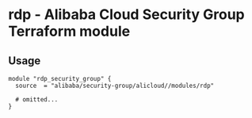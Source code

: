 # rdp - Alibaba Cloud Security Group Terraform module

## Usage

```hcl
module "rdp_security_group" {
  source  = "alibaba/security-group/alicloud//modules/rdp"

  # omitted...
}
```

<!-- BEGINNING OF PRE-COMMIT-TERRAFORM DOCS HOOK -->
<!-- END OF PRE-COMMIT-TERRAFORM DOCS HOOK -->
